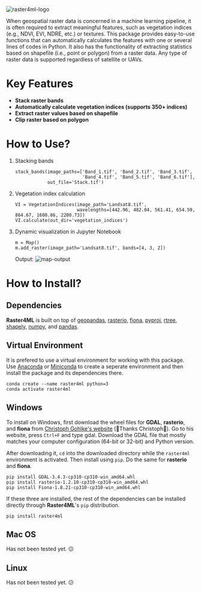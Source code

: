 ![raster4ml-logo](https://raw.githubusercontent.com/souravbhadra/raster4ml/master/docs/images/raster4ml_logo.png)

When geospatial raster data is concerned in a machine learning pipeline, it is often required to extract meaningful features, such as vegetation indices (e.g., NDVI, EVI, NDRE, etc.) or textures. This package provides easy-to-use functions that can automatically calculates the features with one or several lines of codes in Python. It also has the functionality of extracting statistics based on shapefile (i.e., point or polygon) from a raster data. Any type of raster data is supported regardless of satellite or UAVs.

# Key Features
- **Stack raster bands**
- **Automatically calculate vegetation indices (supports 350+ indices)**
- **Extract raster values based on shapefile**
- **Clip raster based on polygon**

# How to Use?
1. Stacking bands
    ```
    stack_bands(image_paths=['Band_1.tif', 'Band_2.tif', 'Band_3.tif',
                             'Band_4.tif', 'Band_5.tif', 'Band_6.tif'],
                out_file='Stack.tif')
    ```
2. Vegetation index calculation
    ```
    VI = VegetationIndices(image_path='Landsat8.tif',
                           wavelengths=[442.96, 482.04, 561.41, 654.59, 864.67, 1608.86, 2200.73])
    VI.calculate(out_dir='vegetation_indices')
    ```
2. Dynamic visualization in Jupyter Notebook
    ```
    m = Map()
    m.add_raster(image_path='Landsat8.tif', bands=[4, 3, 2])
    ```
    Output:
    ![map-output](https://raw.githubusercontent.com/souravbhadra/raster4ml/master/docs/images/map_output.png)

# How to Install?
## Dependencies
**Raster4ML** is built on top of [geopandas](https://geopandas.org/en/stable/), [rasterio](https://rasterio.readthedocs.io/en/latest/), [fiona](https://github.com/Toblerity/Fiona), [pyproj](https://pyproj4.github.io/pyproj/stable/), [rtree](https://github.com/Toblerity/rtree), [shapely](https://shapely.readthedocs.io/en/stable/manual.html), [numpy](https://numpy.org/), and [pandas](https://pandas.pydata.org/).

## Virtual Environment
It is prefered to use a virtual environment for working with this package. Use [Anaconda](https://www.anaconda.com/) or [Miniconda](https://docs.conda.io/en/latest/miniconda.html) to create a seperate environment and then install the package and its dependencies there.
```
conda create --name raster4ml python=3
conda activate raster4ml
```

## Windows
To install on Windows, first download the wheel files for **GDAL**, **rasterio**, and **fiona** from [Christoph Gohlke's website](https://www.lfd.uci.edu/~gohlke/pythonlibs/) (🤗Thanks Christoph🤗). Go to his website, press <code>Ctrl+F</code> and type gdal. Download the GDAL file that mostly matches your computer configuration (64-bit or 32-bit) and Python version.

After downloading it, <code>cd</code> into the downloaded directory while the <code>raster4ml</code> environment is activated. Then install using <code>pip</code>. Do the same for **rasterio** and **fiona**.
```
pip install GDAL‑3.4.3‑cp310‑cp310‑win_amd64.whl
pip install rasterio‑1.2.10‑cp310‑cp310‑win_amd64.whl
pip install Fiona‑1.8.21‑cp310‑cp310‑win_amd64.whl
```
If these three are installed, the rest of the dependencies can be installed directly through **Raster4ML**'s <code>pip</code> distribution.
```
pip install raster4ml
```

## Mac OS
Has not been tested yet. 😕

## Linux
Has not been tested yet. 😕